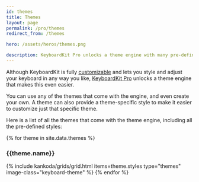 ```yaml
---
id: themes
title: Themes
layout: page
permalink: /pro/themes
redirect_from: /themes

hero: /assets/heros/themes.png

description: KeyboardKit Pro unlocks a theme engine with many pre-defined themes.
---
```


Although KeyboardKit is fully [customizable](/customization) and lets you style and adjust your keyboard in any way you like, [KeyboardKit Pro](/pro) unlocks a theme engine that makes this even easier.

You can use any of the themes that come with the engine, and even create your own. A theme can also provide a theme-specific style to make it easier to customize just that specific theme.

Here is a list of all the themes that come with the theme engine, including all the pre-defined styles:

<section class="themes">
{% for theme in site.data.themes %}
    <h3>{{theme.name}}</h3>
    {% include kankoda/grids/grid.html items=theme.styles type="themes" image-class="keyboard-theme" %}
{% endfor %}
</section>